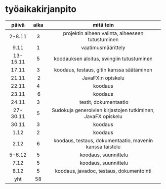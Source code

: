 # työaikakirjanpito

| päivä | aika | mitä tein  |
| :---:|:----:| :-----:|
| 2-8.11 | 3 | projektin aiheen valinta, aiheeseen tutustuminen |
| 9.11   | 1 | vaatimusmäärittely |
|13-15.11| 5 | koodauksen aloitus, swingiin tutustuminen |
|17.11   | 3 | koodaus, testaus, gitin kanssa säätäminen |
|21.11   | 2 | JavaFX:n opiskelu
|22.11   | 4 | koodaus |
|23.11   | 6 | koodaus |
|24.11   | 3 | testit, dokumentaatio |
|27-30.11| 5 | Sudokuja generoivien kirjastojen tutkiminen, JavaFX opiskelu |
|30.11   | 3 | koodaus |
|1.12    | 2 | koodaus |
|2.12    | 6 | koodaus, testaus, dokumentaatio, mavenin kanssa taistelu |
|5-6.12  | 5 | koodaus, suunnittelu |
|7.12    | 5 | koodaus, suunnittelu |
|8.12    | 5 | koodaus, javadoc, testaus, dokumentointi |
| yht    |58  | |

